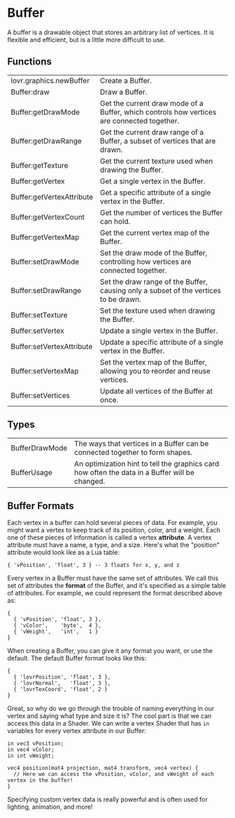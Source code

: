 <!--
category: reference
-->

Buffer
===

A buffer is a drawable object that stores an arbitrary list of vertices.  It is flexible and
efficient, but is a little more difficult to use.

Functions
---

<table>
<tr>
  <td class="pre">lovr.graphics.newBuffer</td>
  <td>Create a Buffer.</td>
</tr>

<tr>
  <td class="pre">Buffer:draw</td>
  <td>Draw a Buffer.</td>
</tr>

<tr>
  <td class="pre">Buffer:getDrawMode</td>
  <td>Get the current draw mode of a Buffer, which controls how vertices are connected together.</td>
</tr>

<tr>
  <td class="pre">Buffer:getDrawRange</td>
  <td>Get the current draw range of a Buffer, a subset of vertices that are drawn.</td>
</tr>

<tr>
  <td class="pre">Buffer:getTexture</td>
  <td>Get the current texture used when drawing the Buffer.</td>
</tr>

<tr>
  <td class="pre">Buffer:getVertex</td>
  <td>Get a single vertex in the Buffer.</td>
</tr>

<tr>
  <td class="pre">Buffer:getVertexAttribute</td>
  <td>Get a specific attribute of a single vertex in the Buffer.</td>
</tr>

<tr>
  <td class="pre">Buffer:getVertexCount</td>
  <td>Get the number of vertices the Buffer can hold.</td>
</tr>

<tr>
  <td class="pre">Buffer:getVertexMap</td>
  <td>Get the current vertex map of the Buffer.</td>
</tr>

<tr>
  <td class="pre">Buffer:setDrawMode</td>
  <td>Set the draw mode of the Buffer, controlling how vertices are connected together.</td>
</tr>

<tr>
  <td class="pre">Buffer:setDrawRange</td>
  <td>Set the draw range of the Buffer, causing only a subset of the vertices to be drawn.</td>
</tr>

<tr>
  <td class="pre">Buffer:setTexture</td>
  <td>Set the texture used when drawing the Buffer.</td>
</tr>

<tr>
  <td class="pre">Buffer:setVertex</td>
  <td>Update a single vertex in the Buffer.</td>
</tr>

<tr>
  <td class="pre">Buffer:setVertexAttribute</td>
  <td>Update a specific attribute of a single vertex in the Buffer.</td>
</tr>

<tr>
  <td class="pre">Buffer:setVertexMap</td>
  <td>Set the vertex map of the Buffer, allowing you to reorder and reuse vertices.</td>
</tr>

<tr>
  <td class="pre">Buffer:setVertices</td>
  <td>Update all vertices of the Buffer at once.</td>
</tr>
</table>

Types
---

<table>
<tr>
  <td class="pre">BufferDrawMode</td>
  <td>The ways that vertices in a Buffer can be connected together to form shapes.</td>
</tr>

<tr>
  <td class="pre">BufferUsage</td>
  <td>An optimization hint to tell the graphics card how often the data in a Buffer will be changed.</td>
</tr>
</table>

Buffer Formats
---

Each vertex in a buffer can hold several pieces of data.  For example, you might want a vertex to
keep track of its position, color, and a weight.  Each one of these pieces of information is called
a vertex **attribute**.  A vertex attribute must have a name, a type, and a size.  Here's what the
"position" attribute would look like as a Lua table:

    { 'vPosition', 'float', 3 } -- 3 floats for x, y, and z

Every vertex in a Buffer must have the same set of attributes.  We call this set of attributes the
**format** of the Buffer, and it's specified as a simple table of attributes.  For example, we could
represent the format described above as:

    {
      { 'vPosition', 'float', 3 },
      { 'vColor',    'byte',  4 },
      { 'vWeight',   'int',   1 }
    }

When creating a Buffer, you can give it any format you want, or use the default.  The default Buffer
format looks like this:

    {
      { 'lovrPosition', 'float', 3 },
      { 'lovrNormal',   'float', 3 },
      { 'lovrTexCoord', 'float', 2 }
    }

Great, so why do we go through the trouble of naming everything in our vertex and saying what type
and size it is?  The cool part is that we can access this data in a Shader.  We can write a vertex
Shader that has `in` variables for every vertex attribute in our Buffer:

    in vec3 vPosition;
    in vec4 vColor;
    in int vWeight;

    vec4 position(mat4 projection, mat4 transform, vec4 vertex) {
      // Here we can access the vPosition, vColor, and vWeight of each vertex in the buffer!
    }

Specifying custom vertex data is really powerful and is often used for lighting, animation, and more!
